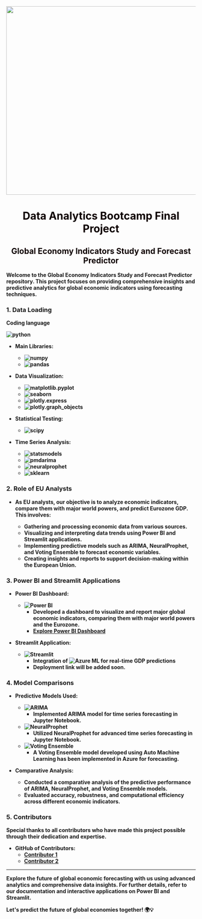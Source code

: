 
<center><img src="https://images.axios.com/fwS8MUegVxYlXGLmOBDo0UhhQd8=/0x0:1920x1080/1920x1080/filters:no_upscale()/2019/10/14/1571013665367.gif?w=1920" width="900" height="500"></center>

# <center><B><FONT COLOR="#yellow"> Data Analytics Bootcamp Final Project</FONT> <br>
## <center> <FONT COLOR="#yellow"> Global Economy Indicators Study and Forecast Predictor </FONT></center>

Welcome to the Global Economy Indicators Study and Forecast Predictor repository. This project focuses on providing comprehensive insights and predictive analytics for global economic indicators using forecasting techniques.

### 1. Data Loading

**Coding language**

![python](https://img.shields.io/badge/-python-013243?style=flat-square&logo=python&logoColor=white)

- **Main Libraries:**
  - ![numpy](https://img.shields.io/badge/-numpy-013243?style=flat-square&logo=numpy&logoColor=white)
  - ![pandas](https://img.shields.io/badge/-pandas-150458?style=flat-square&logo=pandas&logoColor=white)

  
- **Data Visualization:**
  - ![matplotlib.pyplot](https://img.shields.io/badge/-matplotlib.pyplot-3776AB?style=flat-square&logo=matplotlib&logoColor=white)
  - ![seaborn](https://img.shields.io/badge/-seaborn-3776AB?style=flat-square&logo=seaborn&logoColor=white)
  - ![plotly.express](https://img.shields.io/badge/-plotly.express-3D9970?style=flat-square&logo=plotly&logoColor=white)
  - ![plotly.graph_objects](https://img.shields.io/badge/-plotly.graph_objects-3D9970?style=flat-square&logo=plotly&logoColor=white)
  
- **Statistical Testing:**
  - ![scipy](https://img.shields.io/badge/-scipy-8CAAE6?style=flat-square&logo=scipy&logoColor=white)
  
- **Time Series Analysis:**
  - ![statsmodels](https://img.shields.io/badge/-statsmodels-0073E6?style=flat-square&logo=statsmodels&logoColor=white)
  - ![pmdarima](https://img.shields.io/badge/-pmdarima-0073E6?style=flat-square)
  - ![neuralprophet](https://img.shields.io/badge/-neuralprophet-0073E6?style=flat-square)
  - ![sklearn](https://img.shields.io/badge/-sklearn-F7931E?style=flat-square&logo=scikit-learn&logoColor=white)
 

### 2. Role of EU Analysts
- As EU analysts, our objective is to analyze economic indicators, compare them with major world powers, and predict Eurozone GDP. This involves:

  - Gathering and processing economic data from various sources.
  - Visualizing and interpreting data trends using Power BI and Streamlit applications.
  - Implementing predictive models such as ARIMA, NeuralProphet, and Voting Ensemble to forecast economic variables.
  - Creating insights and reports to support decision-making within the European Union.

### 3. Power BI and Streamlit Applications
- **Power BI Dashboard:**
  - ![Power BI](https://img.shields.io/badge/-Power%20BI-F2C811?style=flat-square&logo=powerbi&logoColor=black)
    - Developed a dashboard to visualize and report major global economic indicators, comparing them with major world powers and the Eurozone.
    - [Explore Power BI Dashboard](https://app.powerbi.com/view?r=eyJrIjoiZDZhYzdmMWQtMmNhYS00MTYwLTg2YWItNWQxZTNmMDNlODQyIiwidCI6IjhhZWJkZGI2LTM0MTgtNDNhMS1hMjU1LWI5NjQxODZlY2M2NCIsImMiOjl9)

- **Streamlit Application:**

  - ![Streamlit](https://img.shields.io/badge/Streamlit-black?style=flat-square&logo=streamlit)
    - Integration of ![Azure ML](https://img.shields.io/badge/-Azure%20ML-0078D4?style=flat-square&logo=microsoftazure&logoColor=white) for real-time GDP predictions
    - Deployment link will be added soon.

### 4. Model Comparisons
- **Predictive Models Used:**
  - ![ARIMA](https://img.shields.io/badge/-ARIMA-0073E6?style=flat-square)
    - Implemented ARIMA model for time series forecasting in Jupyter Notebook.
  - ![NeuralProphet](https://img.shields.io/badge/-NeuralProphet-0073E6?style=flat-square)
    - Utilized NeuralProphet for advanced time series forecasting in Jupyter Notebook.
  - ![Voting Ensemble](https://img.shields.io/badge/-Voting%20Ensemble-0073E6?style=flat-square)
    - A Voting Ensemble model developed using Auto Machine Learning has been implemented in Azure for forecasting.

- **Comparative Analysis:**
  - Conducted a comparative analysis of the predictive performance of ARIMA, NeuralProphet, and Voting Ensemble models.
  - Evaluated accuracy, robustness, and computational efficiency across different economic indicators.

### 5. Contributors

Special thanks to all contributors who have made this project possible through their dedication and expertise.

- GitHub of Contributors:
  - [Contributor 1](#) <!-- Link to GitHub profile -->
  - [Contributor 2](#) <!-- Link to GitHub profile -->

---

Explore the future of global economic forecasting with us using advanced analytics and comprehensive data insights. For further details, refer to our documentation and interactive applications on Power BI and Streamlit.

Let's predict the future of global economies together! 🌍💡

